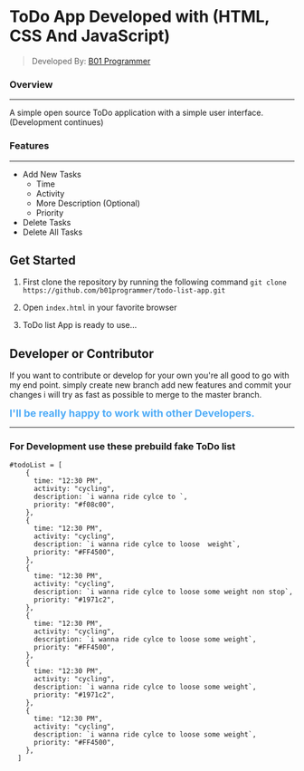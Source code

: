 # ToDo App Developed with (HTML, CSS And JavaScript)

> Developed By: [B01 Programmer](https://github.com/b01programmer)

### Overview

---

A simple open source ToDo application with a simple user interface. (Development continues)

### Features

---

- Add New Tasks
  - Time
  - Activity
  - More Description (Optional)
  - Priority
- Delete Tasks
- Delete All Tasks

## Get Started

1. First clone the repository by running the following command
   `git clone https://github.com/b01programmer/todo-list-app.git`
2. Open `index.html` in your favorite browser

3. ToDo list App is ready to use...

## Developer or Contributor

If you want to contribute or develop for your own you're all good to go with my end point. simply create new branch add new features and commit your changes i will try as fast as possible to merge to the master branch.

<font color="#4dabf7" size="4px">**I'll be really happy to work with other Developers.**</font>

---

### For Development use these prebuild fake ToDo list

```
#todoList = [
    {
      time: "12:30 PM",
      activity: "cycling",
      description: `i wanna ride cylce to `,
      priority: "#f08c00",
    },
    {
      time: "12:30 PM",
      activity: "cycling",
      description: `i wanna ride cylce to loose  weight`,
      priority: "#FF4500",
    },
    {
      time: "12:30 PM",
      activity: "cycling",
      description: `i wanna ride cylce to loose some weight non stop`,
      priority: "#1971c2",
    },
    {
      time: "12:30 PM",
      activity: "cycling",
      description: `i wanna ride cylce to loose some weight`,
      priority: "#FF4500",
    },
    {
      time: "12:30 PM",
      activity: "cycling",
      description: `i wanna ride cylce to loose some weight`,
      priority: "#1971c2",
    },
    {
      time: "12:30 PM",
      activity: "cycling",
      description: `i wanna ride cylce to loose some weight`,
      priority: "#FF4500",
    },
  ]
```

